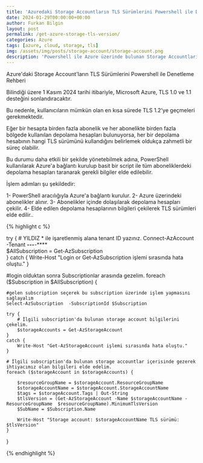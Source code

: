 ```yaml
---
title: 'Azuredaki Storage Accountların TLS Sürümlerini Powershell ile Denetleme Rehberi'
date: 2024-01-29T00:00:00+00:00
author: Furkan Bilgin
layout: post
permalink: /get-azure-storage-tls-version/
categories: Azure
tags: [azure, cloud, storage, tls]
img: /assets/img/posts/storage-account/storage-account.png
description: 'Powershell ile Azure üzerinde bulunan Storage Accountların TLS versionunu öğrenme'
---
```


Azure'daki Storage Account'ların TLS Sürümlerini Powershell ile Denetleme Rehberi

Bilindiği üzere 1 Kasım 2024 tarihi itibariyle, Microsoft Azure, TLS 1.0 ve 1.1 desteğini sonlandıracaktır. 

Bu nedenle, kullanıcıların mümkün olan en kısa sürede TLS 1.2'ye geçmeleri gerekmektedir.

Eğer bir hesapta birden fazla abonelik ve her abonelikte birden fazla bölgede kullanılan depolama hesapları bulunuyorsa, her bir depolama hesabının hangi TLS sürümünü kullandığını belirlemek oldukça zahmetli bir süreç olabilir.

Bu durumu daha etkili bir şekilde yönetebilmek adına, PowerShell kullanılarak Azure'a bağlantı kurulup basit bir script ile tüm aboneliklerdeki depolama hesapları taranarak gerekli bilgiler elde edilebilir.

İşlem adımları şu şekildedir:

1- PowerShell aracılığıyla Azure'a bağlantı kurulur.
2- Azure üzerindeki abonelikler alınır.
3- Abonelikler içinde dolaşılarak depolama hesapları çekilir.
4- Elde edilen depolama hesaplarının bilgileri çekilerek TLS sürümleri elde edilir..

{% highlight c %}

try {
    # YILDIZ * ile işaretlenmiş alana tenant ID yazınız.
    Connect-AzAccount -Tenant ****-*****-***-******-****    
    $AllSubscription = Get-AzSubscription       
}
catch {
    Write-Host  "Login or Get-AzSubscription işlemi sırasında hata oluştu."
}

#login olduktan sonra Subscriptionlar arasında gezelim.
foreach ($Subscription in $AllSubscription) {    

    #gelen subscription seçerek bu subscription üzerinde işlem yapmasını sağlayalım
    Select-AzSubscription  -SubscriptionId $Subscription 
           
    try { 
        # İlgili subscription'da bulunan storage account bilgilerini çekelim.
        $storageAccounts = Get-AzStorageAccount            
    }
    catch { 
        Write-Host "Get-AzStorageAccount işlemi sırasında hata oluştu." 
    }

    # İlgili subscription'da bulunan storage accountlar içerisinde gezerek ihtiyacımız olan bilgileri elde edelim.
    foreach ($storageAccount in $storageAccounts) {
                
        $resourceGroupName = $storageAccount.ResourceGroupName
        $storageAccountName = $storageAccount.StorageAccountName               
        $tags = $storageAccount.Tags | Out-String                                 
        $tlsVersion = (Get-AzStorageAccount -Name $storageAccountName -ResourceGroupName  $resourceGroupName).MinimumTlsVersion
        $SubName = $Subscription.Name                                   

        Write-Host "Storage account: $storageAccountName TLS sürümü: $tlsVersion"                       
    }
    
}

{% endhighlight %}
